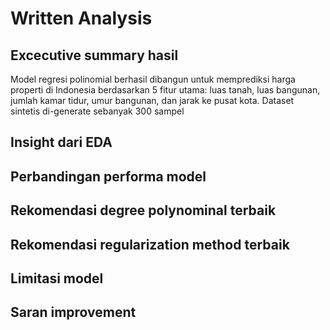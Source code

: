 # Written Analysis

## Excecutive summary hasil
Model regresi polinomial berhasil dibangun untuk memprediksi harga properti di Indonesia berdasarkan 5 fitur utama: luas tanah, luas bangunan, jumlah kamar tidur, umur bangunan, dan jarak ke pusat kota. Dataset sintetis di-generate sebanyak 300 sampel 

## Insight dari EDA

## Perbandingan performa model

## Rekomendasi degree polynominal terbaik

## Rekomendasi regularization method terbaik

## Limitasi model

## Saran improvement
